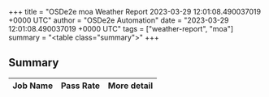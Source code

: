+++
title = "OSDe2e moa Weather Report 2023-03-29 12:01:08.490037019 +0000 UTC"
author = "OSDe2e Automation"
date = "2023-03-29 12:01:08.490037019 +0000 UTC"
tags = ["weather-report", "moa"]
summary = "<table class=\"summary\"></table>"
+++
## Summary

| Job Name | Pass Rate | More detail |
|----------|-----------|-------------|





